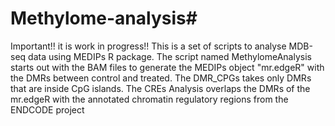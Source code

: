 # Methylome-analysis#
Important!! it is work in progress!!
This is a set of scripts to analyse MDB-seq data using MEDIPs R package.
The script named MethylomeAnalysis starts out with the BAM files to generate the MEDIPs object "mr.edgeR" with the DMRs between control and treated.
The DMR_CPGs takes only DMRs that are inside CpG islands.
The CREs Analysis overlaps the DMRs of the mr.edgeR with the annotated chromatin regulatory regions from the ENDCODE project
